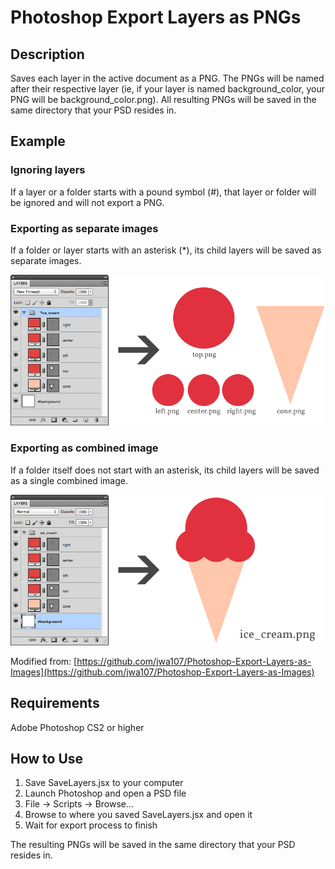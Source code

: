 Photoshop Export Layers as PNGs
=======

## Description

Saves each layer in the active document as a PNG. The PNGs will be named after their respective layer (ie, if your layer is named background_color, your PNG will be background_color.png). All resulting PNGs will be saved in the same directory that your PSD resides in.

## Example

### Ignoring layers

If a layer or a folder starts with a pound symbol (#), that layer or folder will be ignored and will not export a PNG. 

### Exporting as separate images

If a folder or layer starts with an asterisk (*), its child layers will be saved as separate images.

<img src="https://raw.githubusercontent.com/jenwilhelm/scripty/master/scripts/photoshop-export-layers-as-pngs/asterisk.jpg" alt="Asterisk">

### Exporting as combined image

If a folder itself does not start with an asterisk, its child layers will be saved as a single combined image. 

<img src="https://raw.githubusercontent.com/jenwilhelm/scripty/master/scripts/photoshop-export-layers-as-pngs/no-asterisk.jpg" alt="No asterisk">

Modified from: [https://github.com/jwa107/Photoshop-Export-Layers-as-Images](https://github.com/jwa107/Photoshop-Export-Layers-as-Images)

## Requirements

Adobe Photoshop CS2 or higher

## How to Use

1. Save SaveLayers.jsx to your computer
2. Launch Photoshop and open a PSD file
3. File -> Scripts -> Browse...
4. Browse to where you saved SaveLayers.jsx and open it
5. Wait for export process to finish

The resulting PNGs will be saved in the same directory that your PSD resides in.
